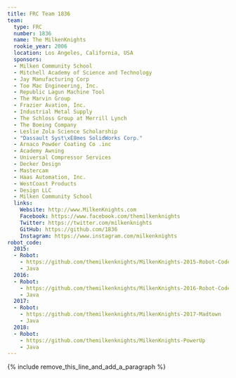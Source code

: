 ```yaml
---
title: FRC Team 1836
team:
  type: FRC
  number: 1836
  name: The MilkenKnights
  rookie_year: 2006
  location: Los Angeles, California, USA
  sponsors:
  - Milken Community School
  - Mitchell Academy of Science and Technology
  - Jay Manufacturing Corp
  - Too Mac Engineering, Inc.
  - Republic Lagun Machine Tool
  - The Marvin Group
  - Frazier Avation, Inc.
  - Industrial Metal Supply
  - The Schloss Group at Merrill Lynch
  - The Boeing Company
  - Leslie Zola Science Scholarship
  - "Dassault Syst\xE8mes SolidWorks Corp."
  - Arnaco Powder Coating Co .inc
  - Academy Awning
  - Universal Compressor Services
  - Decker Design
  - Mastercam
  - Haas Automation, Inc.
  - WestCoast Products
  - Design LLC
  - Milken Community School
  links:
    Website: http://www.MilkenKnights.com
    Facebook: https://www.facebook.com/themilkenknights
    Twitter: https://twitter.com/milkenknights
    GitHub: https://github.com/1836
    Instagram: https://www.instagram.com/milkenknights
robot_code:
  2015:
  - Robot:
    - https://github.com/themilkenknights/MilkenKnights-2015-Robot-Code
    - Java
  2016:
  - Robot:
    - https://github.com/themilkenknights/MilkenKnights-2016-Robot-Code
    - Java
  2017:
  - Robot:
    - https://github.com/themilkenknights/MilkenKnights-2017-Madtown
    - Java
  2018:
  - Robot:
    - https://github.com/themilkenknights/MilkenKnights-PowerUp
    - Java
---
```


{% include remove_this_line_and_add_a_paragraph %}